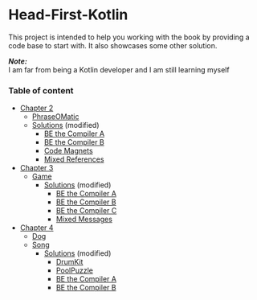 # Head-First-Kotlin

This project is intended to help you working with the book by providing a code base to start with.
It also showcases some other solution.    

**_Note:_**    
I am far from being a Kotlin developer and I am still learning myself


### Table of content
* [Chapter 2](src/main/kotlin/chapter2)
  * [PhraseOMatic](src/main/kotlin/chapter2/PhraseOMatic.kt)
  * [Solutions](src/main/kotlin/chapter2/solutions) (modified)
    * [BE the Compiler A](src/main/kotlin/chapter2/solutions/BE%20the%20Compiler%20A.kt)
    * [BE the Compiler B](src/main/kotlin/chapter2/solutions/BE%20the%20Compiler%20B.kt)
    * [Code Magnets](src/main/kotlin/chapter2/solutions/Code%20Magnets.kt)
    * [Mixed References](src/main/kotlin/chapter2/solutions/Mixed%20References.kt)
* [Chapter 3](src/main/kotlin/chapter3)
  * [Game](src/main/kotlin/chapter3/Game.kt)
    * [Solutions](src/main/kotlin/chapter3/solutions) (modified)
      * [BE the Compiler A](src/main/kotlin/chapter3/solutions/BE%20the%20Compiler%20A.kt)
      * [BE the Compiler B](src/main/kotlin/chapter3/solutions/BE%20the%20Compiler%20B.kt)
      * [BE the Compiler C](src/main/kotlin/chapter3/solutions/BE%20the%20Compiler%20C.kt)
      * [Mixed Messages](src/main/kotlin/chapter3/solutions/Mixed%20Messages.kt)
* [Chapter 4](src/main/kotlin/chapter4)
  * [Dog](src/main/kotlin/chapter4/Dog.kt)
  * [Song](src/main/kotlin/chapter4/Song.kt)
    * [Solutions](src/main/kotlin/chapter4/solutions) (modified)
      * [DrumKit](main/kotlin/chapter4/solutions/DrumKit.kt)
      * [PoolPuzzle](main/kotlin/chapter4/solutions/PoolPuzzle.kt)
      * [BE the Compiler A](src/main/kotlin/chapter4/solutions/BE%20the%20Compiler%20A.kt)
      * [BE the Compiler B](src/main/kotlin/chapter4/solutions/BE%20the%20Compiler%20B.kt)
